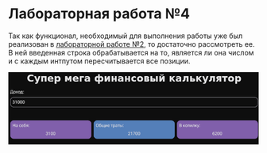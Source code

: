 # Лабораторная работа №4

Так как функционал, необходимый для выполнения работы уже был реализован в [лабораторной работе №2](../lab2/), то достаточно рассмотреть ее. В ней введенная строка обрабатывается на то, является ли она числом и с каждым интпутом пересчитывается все позиции.


![screenshot](./screenshot.png)
